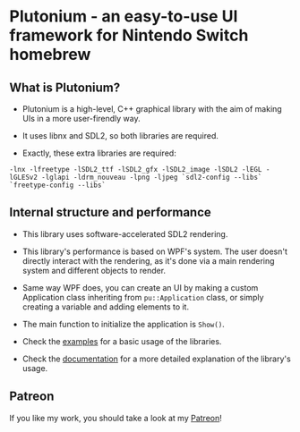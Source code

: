# Plutonium - an easy-to-use UI framework for Nintendo Switch homebrew

## What is Plutonium?

- Plutonium is a high-level, C++ graphical library with the aim of making UIs in a more user-firendly way.

- It uses libnx and SDL2, so both libraries are required.

- Exactly, these extra libraries are required:

```
-lnx -lfreetype -lSDL2_ttf -lSDL2_gfx -lSDL2_image -lSDL2 -lEGL -lGLESv2 -lglapi -ldrm_nouveau -lpng -ljpeg `sdl2-config --libs` `freetype-config --libs`
```

## Internal structure and performance

- This library uses software-accelerated SDL2 rendering.

- This library's performance is based on WPF's system. The user doesn't directly interact with the rendering, as it's done via a main rendering system and different objects to render.

- Same way WPF does, you can create an UI by making a custom Application class inheriting from `pu::Application` class, or simply creating a variable and adding elements to it.

- The main function to initialize the application is `Show()`.

- Check the [examples](Examples) for a basic usage of the libraries.

- Check the [documentation](https://XorTroll.github.io/Plutonium/) for a more detailed explanation of the library's usage.

## Patreon

If you like my work, you should take a look at my [Patreon](https://patreon.com/xortroll)!